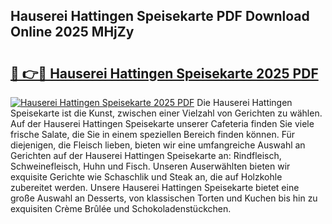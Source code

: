 ## Hauserei Hattingen Speisekarte PDF Download Online 2025 MHjZy

# <h2><a href="http://gcc7xwu.nevu.top/?p=Hauserei+Hattingen+Speisekarte">🔗 👉🔴 Hauserei Hattingen Speisekarte 2025 PDF</a></h2>

[![Hauserei Hattingen Speisekarte 2025 PDF](https://i.imgur.com/dBaPXMq.png)](http://gcc7xwu.nevu.top/?p=Hauserei+Hattingen+Speisekarte)
Die Hauserei Hattingen Speisekarte ist die Kunst, zwischen einer Vielzahl von Gerichten zu wählen. Auf der Hauserei Hattingen Speisekarte unserer Cafeteria finden Sie viele frische Salate, die Sie in einem speziellen Bereich finden können. Für diejenigen, die Fleisch lieben, bieten wir eine umfangreiche Auswahl an Gerichten auf der Hauserei Hattingen Speisekarte an: Rindfleisch, Schweinefleisch, Huhn und Fisch. Unseren Auserwählten bieten wir exquisite Gerichte wie Schaschlik und Steak an, die auf Holzkohle zubereitet werden. Unsere Hauserei Hattingen Speisekarte bietet eine große Auswahl an Desserts, von klassischen Torten und Kuchen bis hin zu exquisiten Crème Brûlée und Schokoladenstückchen.
